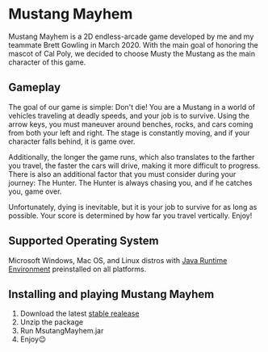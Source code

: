 # Mustang Mayhem
Mustang Mayhem is a 2D endless-arcade game developed by me and my teammate Brett Gowling in March 2020. With the main goal of honoring the mascot of Cal Poly, we decided to choose Musty the Mustang as the main character of this game.

## Gameplay
The goal of our game is simple: Don't die!
You are a Mustang in a world of vehicles traveling at deadly speeds, and your job is to survive. Using the arrow keys, you must maneuver around benches, rocks, and cars coming from both your left and right. The stage is constantly moving, and if your character falls behind, it is game over. 

Additionally, the longer the game runs, which also translates to the farther you travel, the faster the cars will drive, making it more difficult to progress. There is also an additional factor that you must consider during your journey: The Hunter. The Hunter is always chasing you, and if he catches you, game over.

Unfortunately, dying is inevitable, but it is your job to survive for as long as possible. Your score is determined by how far you travel vertically. Enjoy!

## Supported Operating System
Microsoft Windows, Mac OS, and Linux distros with [Java Runtime Environment](https://www.java.com/en/download/) preinstalled on all platforms. 

## Installing and playing Mustang Mayhem
1. Download the latest [stable realease](mustangmayhem/releases/latest/download/MustangMayhem.zip)
2. Unzip the package
3. Run MsutangMayhem.jar
4. Enjoy😉
